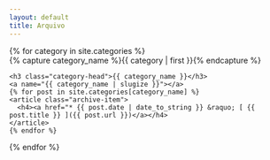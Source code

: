 ```yaml
---
layout: default
title: Arquivo
---
```



<div id="archives">
{% for category in site.categories %}
  <div class="archive-group">
    {% capture category_name %}{{ category | first }}{% endcapture %}
    <div id="#{{ category_name | slugize }}"></div>
    <p></p>

    <h3 class="category-head">{{ category_name }}</h3>
    <a name="{{ category_name | slugize }}"></a>
    {% for post in site.categories[category_name] %}
    <article class="archive-item">
      <h4><a href="* {{ post.date | date_to_string }} &raquo; [ {{ post.title }} ]({{ post.url }})</a></h4>
    </article>
    {% endfor %}
  </div>
{% endfor %}
</div>
